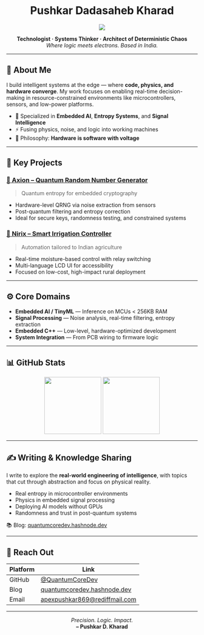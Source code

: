 <h1 align="center">Pushkar Dadasaheb Kharad</h1>

<p align="center">
  <img src="https://readme-typing-svg.demolab.com?font=Fira+Code&weight=500&pause=1000&color=00CED1&width=800&center=true&lines=Developer+%7C+Intelligent+Systems+%7C+AI+%7C+ML" />
</p>
  
<p align="center">
  <b>Technologist · Systems Thinker · Architect of Deterministic Chaos</b><br/>
  <i>Where logic meets electrons. Based in India.</i>
</p>

---

## 🧠 About Me

I build intelligent systems at the edge — where **code, physics, and hardware converge**. My work focuses on enabling real-time decision-making in resource-constrained environments like microcontrollers, sensors, and low-power platforms.

- 🔬 Specialized in **Embedded AI**, **Entropy Systems**, and **Signal Intelligence**
- ⚡ Fusing physics, noise, and logic into working machines
- 🧠 Philosophy: **Hardware is software with voltage**

---

## 🔧 Key Projects

### [🔗 Axion – Quantum Random Number Generator](https://github.com/QuantumCoreDev/Axion)
> Quantum entropy for embedded cryptography

- Hardware-level QRNG via noise extraction from sensors  
- Post-quantum filtering and entropy correction  
- Ideal for secure keys, randomness testing, and constrained systems

### [🔗 Nirix – Smart Irrigation Controller](https://github.com/QuantumCoreDev/Nirix)  
> Automation tailored to Indian agriculture

- Real-time moisture-based control with relay switching  
- Multi-language LCD UI for accessibility  
- Focused on low-cost, high-impact rural deployment

---

## ⚙️ Core Domains

- **Embedded AI / TinyML** — Inference on MCUs < 256KB RAM  
- **Signal Processing** — Noise analysis, real-time filtering, entropy extraction  
- **Embedded C++** — Low-level, hardware-optimized development  
- **System Integration** — From PCB wiring to firmware logic

---

## 📊 GitHub Stats

<p align="center">
  <img src="https://github-readme-stats.vercel.app/api?username=QuantumCoreDev&show_icons=true&theme=tokyonight&hide_border=true&count_private=true&include_all_commits=true" height="150" />
  <img src="https://github-readme-stats.vercel.app/api/top-langs/?username=QuantumCoreDev&layout=compact&theme=tokyonight&hide_border=true" height="150" />
</p>

---

## ✍️ Writing & Knowledge Sharing

I write to explore the **real-world engineering of intelligence**, with topics that cut through abstraction and focus on physical reality.

- Real entropy in microcontroller environments  
- Physics in embedded signal processing  
- Deploying AI models without GPUs  
- Randomness and trust in post-quantum systems  

📚 Blog: [quantumcoredev.hashnode.dev](https://quantumcoredev.hashnode.dev)

---

## 📡 Reach Out

| Platform | Link |
|----------|------|
| GitHub   | [@QuantumCoreDev](https://github.com/QuantumCoreDev) |
| Blog     | [quantumcoredev.hashnode.dev](https://quantumcoredev.hashnode.dev) |
| Email    | apexpushkar869@rediffmail.com |

---

<p align="center">
  <i>Precision. Logic. Impact.</i><br/>
  <b>– Pushkar D. Kharad</b>
</p>
